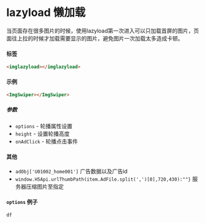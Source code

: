 # lazyload 懒加载
当页面存在很多图片的时候，使用lazyload第一次进入可以只加载首屏的图片，页面往上拉的时候才加载需要显示的图片，避免图片一次加载太多造成卡顿。

#### 标签

```html
<imglazyload></imglazyload>
```
#### 示例
```html
<ImgSwiper></ImgSwiper>

```
##### 参数
* `options` - 轮播属性设置
* `height` - 设置轮播高度
* `onAdClick` - 轮播点击事件

#### 其他
* `adObj['U01002_home001']` 广告数据以及广告id
* `window.H5Api.urlThumbPath(item.AdFile.split(',')[0],720,430):""}` 服务器压缩图片至指定

#### `options` 例子
```js
df
```

